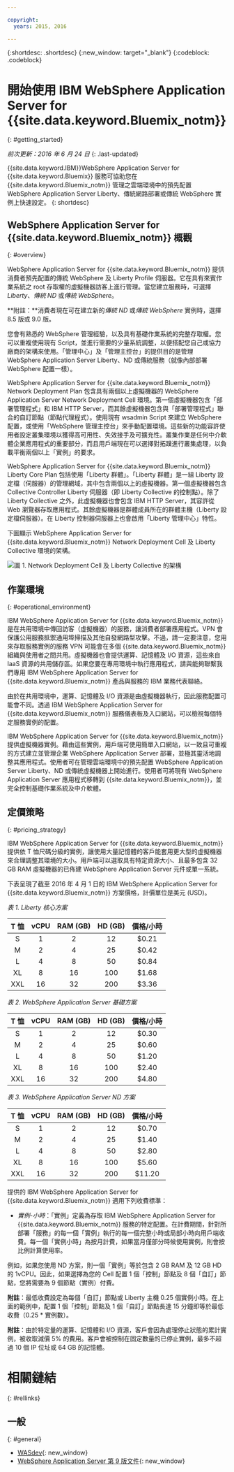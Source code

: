 ```yaml
---

copyright:
  years: 2015, 2016

---
```


{:shortdesc: .shortdesc}
{:new_window: target="_blank"}
{:codeblock: .codeblock}

# 開始使用 IBM WebSphere Application Server for {{site.data.keyword.Bluemix_notm}}
{: #getting_started}

*前次更新：2016 年 6 月 24 日*
{: .last-updated}

{{site.data.keyword.IBM}}WebSphere Application Server for {{site.data.keyword.Bluemix}} 服務可協助您在 {{site.data.keyword.Bluemix_notm}} 管理之雲端環境中的預先配置 WebSphere Application Server Liberty、傳統網路部署或傳統 WebSphere 實例上快速設定。
{: shortdesc}

## WebSphere Application Server for {{site.data.keyword.Bluemix_notm}} 概觀
{: #overview}

WebSphere Application Server for {{site.data.keyword.Bluemix_notm}} 提供消費者預先配置的傳統 WebSphere 及 Liberty Profile 伺服器。它在具有來賓作業系統之 root 存取權的虛擬機器訪客上進行管理。當您建立服務時，可選擇 *Liberty*、*傳統 ND* 或*傳統 WebSphere*。

**附註：**消費者現在可在建立新的*傳統 ND* 或*傳統 WebSphere* 實例時，選擇 8.5 版或 9.0 版。

您會有熟悉的 WebSphere 管理經驗，以及具有基礎作業系統的完整存取權。您可以重複使用現有 Script，並進行需要的少量系統調整，以便搭配您自己或協力廠商的架構來使用。「管理中心」及「管理主控台」的提供目的是管理 WebSphere Application Server Liberty、ND 或傳統服務（就像內部部署 WebSphere 配置一樣）。

WebSphere Application Server for {{site.data.keyword.Bluemix_notm}} Network Deployment Plan 包含具有兩個以上虛擬機器的 WebSphere Application Server Network Deployment Cell 環境。第一個虛擬機器包含「部署管理程式」和 IBM HTTP Server，而其餘虛擬機器包含與「部署管理程式」聯合的自訂節點（節點代理程式）。使用現有 wsadmin Script 來建立 WebSphere 配置，或使用「WebSphere 管理主控台」來手動配置環境。這些新的功能容許使用者設定叢集環境以獲得高可用性、失效接手及可擴充性。叢集作業是任何中介軟體企業應用程式的重要部分，而且用戶端現在可以選擇對拓蹼進行叢集處理，以負載平衡兩個以上「實例」的要求。

WebSphere Application Server for {{site.data.keyword.Bluemix_notm}} Liberty Core Plan 包括使用「Liberty 群體」。「Liberty 群體」是一組 Liberty 設定檔（伺服器）的管理網域，其中包含兩個以上的虛擬機器。第一個虛擬機器包含 Collective Controller Liberty 伺服器（即 Liberty Collective 的控制點）。除了 Liberty Collective 之外，此虛擬機器也會包含 IBM HTTP Server，其容許從 Web 瀏覽器存取應用程式。其餘虛擬機器是群體成員所在的群體主機（Liberty 設定檔伺服器）。在 Liberty 控制器伺服器上也會啟用「Liberty 管理中心」特性。

下圖顯示 WebSphere Application Server for {{site.data.keyword.Bluemix_notm}} Network Deployment Cell 及 Liberty Collective 環境的架構。

![圖 1. Network Deployment Cell 及 Liberty Collective 的架構](images/CellCollectiveDiagram.gif)

## 作業環境
{: #operational_environment}

IBM WebSphere Application Server for {{site.data.keyword.Bluemix_notm}} 是在共用環境中傳回訪客（虛擬機器）的服務，讓消費者部署應用程式。VPN 會保護公用服務抵禦通用埠掃描及其他自發網路型攻擊。不過，請一定要注意，您用來存取服務實例的服務 VPN
可能會在多個 {{site.data.keyword.Bluemix_notm}} 組織與使用者之間共用。虛擬機器也會提供運算、記憶體及 I/O 資源，這些來自 IaaS 資源的共用儲存區。如果您要在專用環境中執行應用程式，請與能夠聯繫我們專用 IBM WebSphere Application Server for {{site.data.keyword.Bluemix_notm}} 產品與服務的 IBM 業務代表聯絡。

由於在共用環境中，運算、記憶體及 I/O 資源是由虛擬機器執行，因此服務配置可能會不同。透過 IBM WebSphere Application Server for {{site.data.keyword.Bluemix_notm}} 服務儀表板及入口網站，可以檢視每個特定服務實例的配置。

IBM WebSphere Application Server for {{site.data.keyword.Bluemix_notm}} 提供虛擬機器實例。藉由這些實例，用戶端可使用簡單入口網站，以一致且可重複的方式建立並管理企業 WebSphere Application Server 部署，並極其靈活地調整其應用程式。使用者可在管理雲端環境中的預先配置 WebSphere Application Server Liberty、ND 或傳統虛擬機器上開始進行。使用者可將現有 WebSphere Application Server 應用程式移轉到 {{site.data.keyword.Bluemix_notm}}，並完全控制基礎作業系統及中介軟體。

## 定價策略
{: #pricing_strategy}

IBM WebSphere Application Server for {{site.data.keyword.Bluemix_notm}} 提供依 T 恤尺碼分級的實例，讓使用大量記憶體的客戶能套用更大型的虛擬機器來合理調整其環境的大小。用戶端可以選取具有特定資源大小、且最多包含 32 GB RAM 虛擬機器的已佈建 WebSphere Application Server 元件或單一系統。

下表呈現了截至 2016 年 4 月 1 日的 IBM WebSphere Application Server for {{site.data.keyword.Bluemix_notm}} 方案價格，計價單位是美元 (USD)。

*表 1. Liberty 核心方案*

| **T 恤** | **vCPU** | **RAM (GB)** | **HD (GB)** | **價格/小時** |       
|:-------------:|:----------:|:--------------:|:-------------:|:--------------:|
| S | 1 | 2 | 12 | $0.21 |
| M | 2 | 4 | 25 | $0.42 |
| L | 4 | 8 | 50 | $0.84 |
| XL | 8 | 16 | 100 | $1.68 |
| XXL | 16 | 32 | 200 | $3.36 |

*表 2. WebSphere Application Server 基礎方案*

| **T 恤** | **vCPU** | **RAM (GB)** | **HD (GB)** | **價格/小時** |       
|:-------------:|:----------:|:--------------:|:-------------:|:--------------:|
| S | 1 | 2 | 12 | $0.30 |
| M | 2 | 4 | 25 | $0.60 |
| L | 4 | 8 | 50 | $1.20 |
| XL | 8 | 16 | 100 | $2.40 |
| XXL | 16 | 32 | 200 | $4.80 |

*表 3. WebSphere Application Server ND 方案*

| **T 恤** | **vCPU** | **RAM (GB)** | **HD (GB)** | **價格/小時** |       
|:-------------:|:----------:|:--------------:|:-------------:|:--------------:|
| S | 1 | 2 | 12 | $0.70 |
| M | 2 | 4 | 25 | $1.40 |
| L | 4 | 8 | 50 | $2.80 |
| XL | 8 | 16 | 100 | $5.60 |
| XXL | 16 | 32 | 200 | $11.20 |

<p></p>

提供的 IBM WebSphere Application Server for {{site.data.keyword.Bluemix_notm}} 適用下列收費標準：

*  *實例-小時*：「實例」定義為存取 IBM WebSphere Application Server for {{site.data.keyword.Bluemix_notm}} 服務的特定配置。在計費期間，針對所部署「服務」的每一個「實例」執行的每一個完整小時或局部小時向用戶端收費。每一個「實例小時」為按月計費，如果當月僅部分時候使用實例，則會按比例計算使用率。

例如，如果您使用 ND 方案，則一個「實例」等於包含 2 GB RAM 及 12 GB HD 的 1vCPU。因此，如果選擇為您的 Cell 配置 1 個「控制」節點及 8 個「自訂」節點，您將需要為 9 個節點（實例）付費。

**附註**：最低收費設定為每個「自訂」節點或 Liberty 主機 0.25 個實例小時。在上面的範例中，配置 1 個「控制」節點及 1 個「自訂」節點長達 15 分鐘即等於最低收費（0.25 * 實例數）。

**附註**：由於特定量的運算、記憶體和 I/O 資源，客戶會因為處理停止狀態的累計實例，被收取減價 5% 的費用。客戶會被控制在固定數量的已停止實例，最多不超過 10 個 IP 位址或 64 GB 的記憶體。

# 相關鏈結
{: #rellinks}
## 一般
{: #general}
* [WASdev](https://developer.ibm.com/wasdev/){: new_window}
* [WebSphere Application Server 第 9 版文件](http://www.ibm.com/support/knowledgecenter/SSEQTP_9.0.0/as_ditamaps/was900_welcome_base.html){: new_window}
